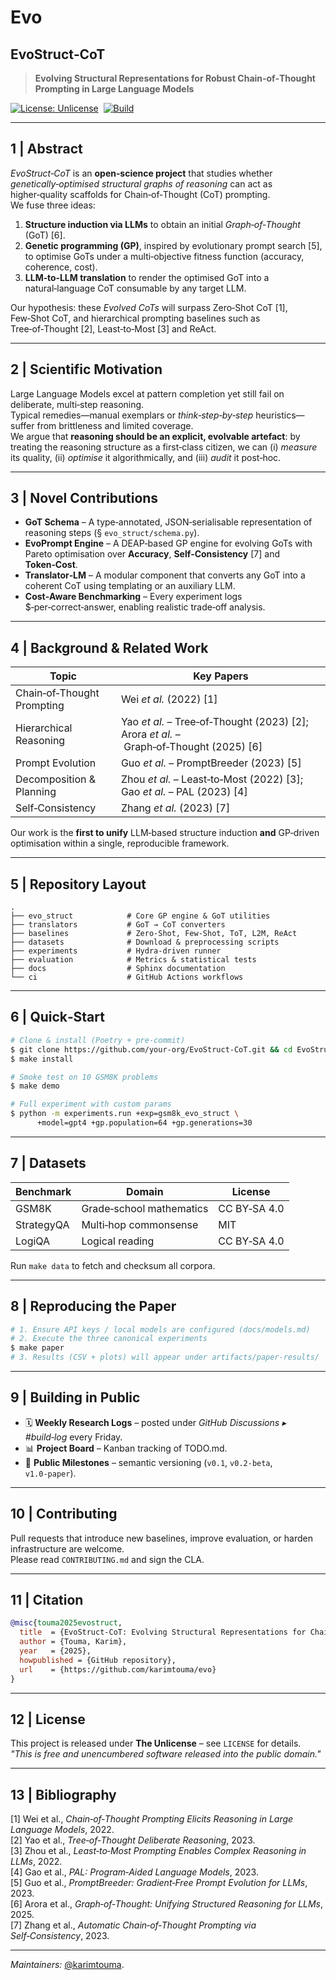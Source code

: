 # Evo
## EvoStruct‑CoT

> **Evolving Structural Representations for Robust Chain‑of‑Thought Prompting in Large Language Models**

[![License: Unlicense](https://img.shields.io/badge/license-Unlicense-blue.svg)](LICENSE)  [![Build](https://github.com/your-org/EvoStruct-CoT/actions/workflows/ci.yml/badge.svg)](https://github.com/your-org/EvoStruct-CoT/actions/workflows/ci.yml)

---

## 1 | Abstract
*EvoStruct‑CoT* is an **open‑science project** that studies whether *genetically‑optimised structural graphs of reasoning* can act as higher‑quality scaffolds for Chain‑of‑Thought (CoT) prompting.  
We fuse three ideas:

1. **Structure induction via LLMs** to obtain an initial *Graph‑of‑Thought* (GoT) [6].
2. **Genetic programming (GP)**, inspired by evolutionary prompt search [5], to optimise GoTs under a multi‑objective fitness function (accuracy, coherence, cost).
3. **LLM‑to‑LLM translation** to render the optimised GoT into a natural‑language CoT consumable by any target LLM.

Our hypothesis: these *Evolved CoTs* will surpass Zero‑Shot CoT [1], Few‑Shot CoT, and hierarchical prompting baselines such as Tree‑of‑Thought [2], Least‑to‑Most [3] and ReAct.

---

## 2 | Scientific Motivation
Large Language Models excel at pattern completion yet still fail on deliberate, multi‑step reasoning.  
Typical remedies—manual exemplars or *think‑step‑by‑step* heuristics—suffer from brittleness and limited coverage.  
We argue that **reasoning should be an explicit, evolvable artefact**: by treating the reasoning structure as a first‑class citizen, we can (i) *measure* its quality, (ii) *optimise* it algorithmically, and (iii) *audit* it post‑hoc.

---

## 3 | Novel Contributions
* **GoT Schema** – A type‑annotated, JSON‑serialisable representation of reasoning steps (§ `evo_struct/schema.py`).
* **EvoPrompt Engine** – A DEAP‑based GP engine for evolving GoTs with Pareto optimisation over **Accuracy**, **Self‑Consistency** [7] and **Token‑Cost**.
* **Translator‑LM** – A modular component that converts any GoT into a coherent CoT using templating or an auxiliary LLM.
* **Cost‑Aware Benchmarking** – Every experiment logs \$‑per‑correct‑answer, enabling realistic trade‑off analysis.

---

## 4 | Background & Related Work
| Topic | Key Papers |
|-------|------------|
| Chain‑of‑Thought Prompting | Wei *et al.* (2022) [1] |
| Hierarchical Reasoning | Yao *et al.* – Tree‑of‑Thought (2023) [2]; Arora *et al.* – Graph‑of‑Thought (2025) [6] |
| Prompt Evolution | Guo *et al.* – PromptBreeder (2023) [5] |
| Decomposition & Planning | Zhou *et al.* – Least‑to‑Most (2022) [3]; Gao *et al.* – PAL (2023) [4] |
| Self‑Consistency | Zhang *et al.* (2023) [7] |

Our work is the **first to unify** LLM‑based structure induction **and** GP‑driven optimisation within a single, reproducible framework.

---

## 5 | Repository Layout
```text
.
├── evo_struct            # Core GP engine & GoT utilities
├── translators           # GoT → CoT converters
├── baselines             # Zero‑Shot, Few‑Shot, ToT, L2M, ReAct
├── datasets              # Download & preprocessing scripts
├── experiments           # Hydra‑driven runner
├── evaluation            # Metrics & statistical tests
├── docs                  # Sphinx documentation
└── ci                    # GitHub Actions workflows
```

---

## 6 | Quick‑Start
```bash
# Clone & install (Poetry + pre‑commit)
$ git clone https://github.com/your‑org/EvoStruct‑CoT.git && cd EvoStruct‑CoT
$ make install

# Smoke test on 10 GSM8K problems
$ make demo

# Full experiment with custom params
$ python -m experiments.run +exp=gsm8k_evo_struct \
      +model=gpt4 +gp.population=64 +gp.generations=30
```

---

## 7 | Datasets
| Benchmark  | Domain                   | License      |
|------------|--------------------------|--------------|
| GSM8K      | Grade‑school mathematics | CC BY‑SA 4.0 |
| StrategyQA | Multi‑hop commonsense    | MIT          |
| LogiQA     | Logical reading          | CC BY‑SA 4.0 |

Run `make data` to fetch and checksum all corpora.

---

## 8 | Reproducing the Paper
```bash
# 1. Ensure API keys / local models are configured (docs/models.md)
# 2. Execute the three canonical experiments
$ make paper
# 3. Results (CSV + plots) will appear under artifacts/paper‑results/
```

---

## 9 | Building in Public
* 🗓 **Weekly Research Logs** – posted under *GitHub Discussions ▸ #build‑log* every Friday.
* 📊 **Project Board** – Kanban tracking of TODO.md.
* 🔖 **Public Milestones** – semantic versioning (`v0.1`, `v0.2‑beta`, `v1.0‑paper`).

---

## 10 | Contributing
Pull requests that introduce new baselines, improve evaluation, or harden infrastructure are welcome.  
Please read `CONTRIBUTING.md` and sign the CLA.

---

## 11 | Citation
```bibtex
@misc{touma2025evostruct,
  title  = {EvoStruct‑CoT: Evolving Structural Representations for Chain‑of‑Thought Prompting},
  author = {Touma, Karim},
  year   = {2025},
  howpublished = {GitHub repository},
  url    = {https://github.com/karimtouma/evo}
}
```

---

## 12 | License
This project is released under **The Unlicense** – see `LICENSE` for details.  
*"This is free and unencumbered software released into the public domain."*

---

## 13 | Bibliography
[1] Wei et al., *Chain‑of‑Thought Prompting Elicits Reasoning in Large Language Models*, 2022.  
[2] Yao et al., *Tree‑of‑Thought Deliberate Reasoning*, 2023.  
[3] Zhou et al., *Least‑to‑Most Prompting Enables Complex Reasoning in LLMs*, 2022.  
[4] Gao et al., *PAL: Program‑Aided Language Models*, 2023.  
[5] Guo et al., *PromptBreeder: Gradient‑Free Prompt Evolution for LLMs*, 2023.  
[6] Arora et al., *Graph‑of‑Thought: Unifying Structured Reasoning for LLMs*, 2025.  
[7] Zhang et al., *Automatic Chain‑of‑Thought Prompting via Self‑Consistency*, 2023.

---
*Maintainers:* [@karimtouma](https://github.com/karimtouma).

